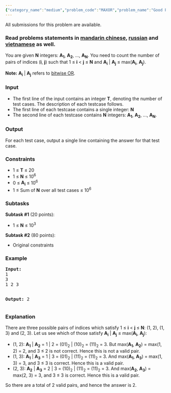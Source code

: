 ```yaml
---
{"category_name":"medium","problem_code":"MAXOR","problem_name":"Good Pairs","languages_supported":{"0":"ADA","1":"ASM","2":"BASH","3":"BF","4":"C","5":"C99 strict","6":"CAML","7":"CLOJ","8":"CLPS","9":"CPP 4.3.2","10":"CPP 6.3","11":"CPP14","12":"CS2","13":"D","14":"ERL","15":"FORT","16":"FS","17":"GO","18":"HASK","19":"ICK","20":"ICON","21":"JAVA","22":"JS","23":"kotlin","24":"LISP clisp","25":"LISP sbcl","26":"LUA","27":"NEM","28":"NICE","29":"NODEJS","30":"PAS fpc","31":"PAS gpc","32":"PERL","33":"PERL6","34":"PHP","35":"PIKE","36":"PRLG","37":"PYPY","38":"PYTH","39":"PYTH 3.5","40":"RUBY","41":"rust","42":"SCALA","43":"SCM chicken","44":"SCM guile","45":"SCM qobi","46":"ST","47":"swift","48":"TCL","49":"TEXT","50":"WSPC"},"max_timelimit":4,"source_sizelimit":50000,"problem_author":"arpa","problem_tester":null,"date_added":"28-07-2017","tags":{"0":"arpa","1":"dp","2":"ltime50"},"editorial_url":"https://discuss.codechef.com/problems/MAXOR","time":{"view_start_date":1501349400,"submit_start_date":1501349400,"visible_start_date":1501349400,"end_date":1735669800},"layout":"problem"}
---
```

<span class="solution-visible-txt">All submissions for this problem are available.</span><h3>Read problems statements in <a target="_blank" 
href="http://www.codechef.com/download/translated/LTIME50/mandarin/MAXOR.pdf">mandarin chinese</a>, <a target="_blank" 
href="http://www.codechef.com/download/translated/LTIME50/russian/MAXOR.pdf">russian</a> and <a target="_blank" 
href="http://www.codechef.com/download/translated/LTIME50/vietnamese/MAXOR.pdf">vietnamese</a> as well.</h3>

<p>You are given <b>N</b> integers: <b>A<sub>1</sub></b>, <b>A<sub>2</sub></b>, ..., <b>A<sub>N</sub></b>. You need to count the number of pairs of indices (<b>i</b>, <b>j</b>) such that 1 ≤ <b>i</b> < <b>j</b> ≤ <b>N</b> and <b>A<sub>i</sub></b> | <b>A<sub>j</sub></b> ≤ max(<b>A<sub>i</sub></b>, <b>A<sub>j</sub></b>).</p>

<p><b>Note:</b> <b>A<sub>i</sub></b> | <b>A<sub>j</sub></b> refers to <a href = "https://en.wikipedia.org/wiki/Bitwise_operation#OR">bitwise OR</a>.</p>

<h3>Input</h3>
<ul>
<li>The first line of the input contains an integer <b>T</b>, denoting the number of test cases. The description of each testcase follows.</li>
<li>The first line of each testcase contains a single integer: <b>N</b></li>
<li>The second line of each testcase contains <b>N</b> integers: <b>A<sub>1</sub></b>, <b>A<sub>2</sub></b>, ..., <b>A<sub>N</sub></b>.</li>
</ul>


<h3>Output</h3>
<p>For each test case, output a single line containing the answer for that test case.</p>


<h3>Constraints</h3>
<ul>
<li>1 ≤ <b>T</b> ≤  20</li>
<li>1 ≤ <b>N</b> ≤ 10<sup>6</sup> </li>
<li>0 ≤ <b>A<sub>i</sub></b> ≤  10<sup>6</sup></li>
<li>1 ≤ Sum of <b>N</b> over all test cases ≤  10<sup>6</sup> </li>
</ul>

<h3>Subtasks</h3>
<b>Subtask #1</b> (20 points):
<ul>
<li>1 ≤ <b>N</b> ≤ 10<sup>3</sup> </li>
</ul>
<b>Subtask #2</b> (80 points):
<ul>
<li>Original constraints</li>
</ul>

<h3>Example</h3>
<pre><b>Input:</b>
1
3
1 2 3

<b>Output:</b>
2
</pre>

<h3>Explanation</h3>
<p>There are three possible pairs of indices which satisfy 1 ≤ <b>i</b> < <b>j</b> ≤ <b>N</b>: (1, 2), (1, 3) and (2, 3). Let us see which of those satisfy <b>A<sub>i</sub></b> | <b>A<sub>j</sub></b> ≤ max(<b>A<sub>i</sub></b>, <b>A<sub>j</sub></b>)</b>:
<ul>
<li>(1, 2): <b>A<sub>1</sub></b> | <b>A<sub>2</sub></b> = 1 | 2 = (01)<sub>2</sub> | (10)<sub>2</sub> = (11)<sub>2</sub> = 3. But max(<b>A<sub>1</sub></b>, <b>A<sub>2</sub></b>) = max(1, 2) = 2, and 3 ≤ 2 is not correct. Hence this is not a valid pair.</li>
<li>(1, 3): <b>A<sub>1</sub></b> | <b>A<sub>3</sub></b> = 1 | 3 = (01)<sub>2</sub> | (11)<sub>2</sub> = (11)<sub>2</sub> = 3. And max(<b>A<sub>1</sub></b>, <b>A<sub>3</sub></b>) = max(1, 3) = 3, and 3 ≤ 3 is correct. Hence this is a valid pair.</li>
<li>(2, 3): <b>A<sub>2</sub></b> | <b>A<sub>3</sub></b> = 2 | 3 = (10)<sub>2</sub> | (11)<sub>2</sub> = (11)<sub>2</sub> = 3. And max(<b>A<sub>2</sub></b>, <b>A<sub>3</sub></b>) = max(2, 3) = 3, and 3 ≤ 3 is correct. Hence this is a valid pair.</li>
</ul>
<p>So there are a total of 2 valid pairs, and hence the answer is 2.</p>